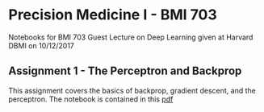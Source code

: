# Precision Medicine I - BMI 703
Notebooks for BMI 703 Guest Lecture on Deep Learning given at Harvard DBMI on 10/12/2017

## Assignment 1 - The Perceptron and Backprop
This assignment covers the basics of backprop, gradient descent, and the perceptron. The notebook is contained in this [pdf](https://github.com/beamandrew/BMI-703/blob/master/backprop_notebook.pdf)
